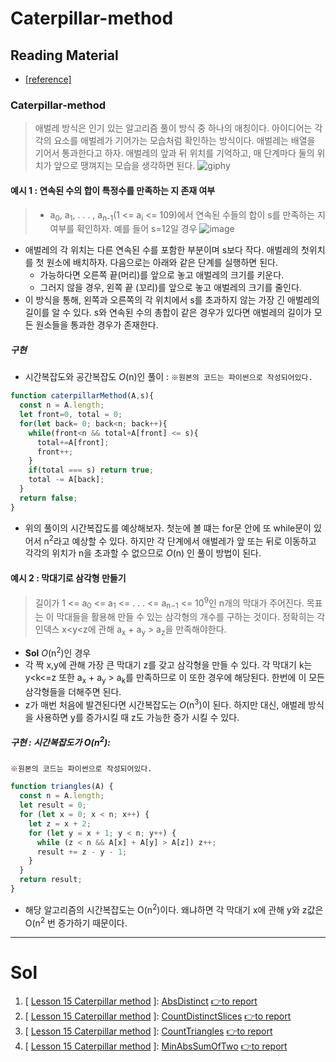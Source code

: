 # Caterpillar-method

## Reading Material
* [[reference]](https://codility.com/media/train/13-CaterpillarMethod.pdf)
### Caterpillar-method
> 애벌레 방식은 인기 있는 알고리즘 풀이 방식 중 하나의 애칭이다. 아이디어는 각각의 요소를 애벌레가 기어가는 모습처럼 확인하는 방식이다. 애벌레는 배열을 기어서 통과한다고 하자. 애벌레의 앞과 뒤 위치를 기억하고, 매 단계마다 둘의 위치가 앞으로 땡껴지는 모습을 생각하면 된다.
![giphy](https://github.com/Pyotato/codility_practice/assets/102423086/fae1bf3e-9fb3-4d21-bf4d-cbc09e66a0bb)

#### 예시 1 : 연속된 수의 합이 특정수를 만족하는 지 존재 여부
> * a<sub>0</sub>, a<sub>1</sub>, . . . , a<sub>n-1</sub>(1 <= a<sub>i</sub> <= 109)에서 연속된 수들의 합이 s를 만족하는 지 여부를 확인하자. 예를 들어 s=12일 경우
![image](https://github.com/Pyotato/codility_practice/assets/102423086/26e11a8f-c643-4eae-8a1b-dc06ca19eb46)
* 애벌레의 각 위치는 다른 연속된 수를 포함한 부분이며 s보다 작다. 애벌레의 첫위치를 첫 원소에 배치하자. 다음으로는 아래와 같은 단계를 실행하면 된다.
   * 가능하다면 오른쪽 끝(머리)를 앞으로 놓고 애벌레의 크기를 키운다.
   * 그러지 않을 경우, 왼쪽 끝 (꼬리)를 앞으로 놓고 애벌레의 크기를 줄인다.
* 이 방식을 통해, 왼쪽과 오른쪽의 각 위치에서 s를 초과하지 않는 가장 긴 애벌레의 길이를 알 수 있다. s와 연속된 수의 총합이 같은 경우가 있다면 애벌레의 길이가 모든 원소들을 통과한 경우가 존재한다.


##### 구현
* 시간복잡도와 공간복잡도 *O*(n)인 풀이 :
`※원본의 코드는 파이썬으로 작성되어있다.`
```javascript
function caterpillarMethod(A,s){
  const n = A.length;
  let front=0, total = 0;
  for(let back= 0; back<n; back++){
    while(front<n && total+A[front] <= s){
      total+=A[front];
      front++;
    }
    if(total === s) return true;
    total -= A[back];
  }
  return false;
}

```

* 위의 풀이의 시간복잡도를 예상해보자. 첫눈에 볼 떄는 for문 안에 또 while문이 있어서 n<sup>2</sup>라고 예상할 수 있다. 하지만 각 단계에서 애벌레가 앞 또는 뒤로 이동하고 각각의 위치가 n을 초과할 수 없으므로 *O*(n) 인 풀이 방법이 된다.

#### 예시 2 : 막대기로 삼각형 만들기
> 길이가 1 <= a<sub>0</sub> <= a<sub>1</sub> <= . . . <= a<sub>n−1</sub> <= 10<sup>9</sup>인 n개의 막대가 주어진다. 목표는 이 막대들을 활용해 만들 수 있는 삼각형의 개수를 구하는 것이다. 정확히는 각 인덱스 x<y<z에 관해 a<sub>x</sub> + a<sub>y</sub> > a<sub>z</sub>을 만족해야한다.

* **Sol** *O*(n<sup>2</sup>)인 경우
* 각 짝 x,y에 관해 가장 큰 막대기 z를 갖고 삼각형을 만들 수 있다. 각 막대기 k는 y<k<=z 또한 a<sub>x</sub> + a<sub>y</sub> > a<sub>k</sub>를 만족하므로 이 또한 경우에 해당된다. 한번에 이 모든 삼각형들을 더해주면 된다.
* z가 매번 처음에 발견된다면 시간복잡도는 *O*(n<sup>3</sup>)이 된다. 하지만 대신, 애벌레 방식을 사용하면 y를 증가시킬 때 z도 가능한 증가 시킬 수 있다. 

##### 구현 : 시간복잡도가 O(n<sup>2</sup>):
`※원본의 코드는 파이썬으로 작성되어있다.`
```javascript
function triangles(A) {
  const n = A.length;
  let result = 0;
  for (let x = 0; x < n; x++) {
    let z = x + 2;
    for (let y = x + 1; y < n; y++) {
      while (z < n && A[x] + A[y] > A[z]) z++;
      result += z - y - 1;
    }
  }
  return result;
}
```
* 해당 알고리즘의 시간복잡도는 O(n<sup>2</sup>)이다. 왜냐하면 각 막대기 x에 관해 y와 z값은 O(n<sup>2</sup> 번 증가하기 때문이다.

----

# Sol

1. [ [Lesson 15 Caterpillar method](https://github.com/Pyotato/codility_practice/tree/Caterpillar-method) ]: [AbsDistinct](https://github.com/Pyotato/codility_practice/blob/Caterpillar-method/AbsDistinct.md) [👉to report](https://app.codility.com/demo/results/trainingGRMB69-7DY/)
2. [ [Lesson 15 Caterpillar method](https://github.com/Pyotato/codility_practice/tree/Caterpillar-method) ]: [CountDistinctSlices](https://github.com/Pyotato/codility_practice/blob/Caterpillar-method/CountDistinctSlices.md) [👉to report](https://app.codility.com/demo/results/trainingKEDT6K-9H2/)
3. [ [Lesson 15 Caterpillar method](https://github.com/Pyotato/codility_practice/tree/Caterpillar-method) ]: [CountTriangles](https://github.com/Pyotato/codility_practice/blob/Caterpillar-method/CountTriangles.md) [👉to report](https://app.codility.com/demo/results/training4QSHGZ-DYM/)
4. [ [Lesson 15 Caterpillar method](https://github.com/Pyotato/codility_practice/tree/Caterpillar-method) ]: [MinAbsSumOfTwo](https://github.com/Pyotato/codility_practice/blob/Caterpillar-method/MinAbsSumOfTwo.md) [👉to report](https://app.codility.com/demo/results/training437UXH-2TK/)
